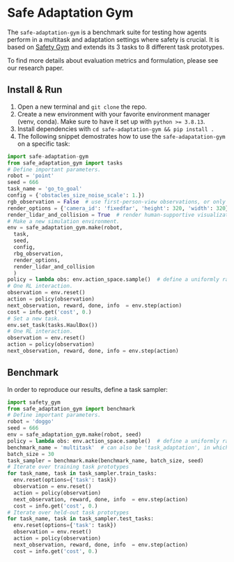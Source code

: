 # Safe Adaptation Gym
The `safe-adaptation-gym` is a benchmark suite for testing how agents perform in a multitask and adaptation settings where safety is crucial.
It is based on [Safety Gym](https://github.com/openai/safety-gym) and extends its 3 tasks to 8 different task prototypes.

To find more details about evaluation metrics and formulation, please see our research paper.

## Install & Run
1. Open a new terminal and `git clone` the repo.
2. Create a new environment with your favorite environment manager (venv, conda). Make sure to have it set up with `python >= 3.8.13`.
3. Install dependencies with `cd safe-adaptation-gym && pip install .`
4. The following snippet demostrates how to use the `safe-adapatation-gym` on a specific task:
```python
import safe-adaptation-gym
from safe_adaptation_gym import tasks
# Define important parameters.
robot = 'point'
seed = 666
task_name = 'go_to_goal'
config = {'obstacles_size_noise_scale': 1.})
rgb_observation = False  # use first-person-view observations, or only pseudo-lidar
render_options = {'camera_id': 'fixedfar', 'height': 320, 'width': 320}
render_lidar_and_collision = True  # render human-supportive visualization (slight computation slowdown)
# Make a new simulation environment.
env = safe_adaptation_gym.make(robot,
  task,
  seed,
  config,
  rbg_observation,
  render_options,
  render_lidar_and_collision
  )
policy = lambda obs: env.action_space.sample()  # define a uniformly random policy
# One RL interaction.
observation = env.reset()
action = policy(observation)
next_observation, reward, done, info  = env.step(action)
cost = info.get('cost', 0.)
# Set a new task.
env.set_task(tasks.HaulBox())
# One RL interaction.
observation = env.reset()
action = policy(observation)
next_observation, reward, done, info = env.step(action)
```

## Benchmark
In order to reproduce our results, define a task sampler:
```python
import safety_gym
from safe_adaptation_gym import benchmark
# Define important parameters.
robot = 'doggo'
seed = 666
env = safe_adaptation_gym.make(robot, seed)
policy = lambda obs: env.action_space.sample()  # define a uniformly random policy
benchmark_name = 'multitask'  # can also be 'task_adaptation', in which case, some tasks prototypes are held out.
batch_size = 30
task_sampler = benchmark.make(benchmark_name, batch_size, seed)
# Iterate over training task prototypes
for task_name, task in task_sampler.train_tasks:
  env.reset(options={'task': task})
  observation = env.reset()
  action = policy(observation)
  next_observation, reward, done, info  = env.step(action)
  cost = info.get('cost', 0.)
# Iterate over held-out task prototypes
for task_name, task in task_sampler.test_tasks:
  env.reset(options={'task': task})
  observation = env.reset()
  action = policy(observation)
  next_observation, reward, done, info  = env.step(action)
  cost = info.get('cost', 0.)
```

